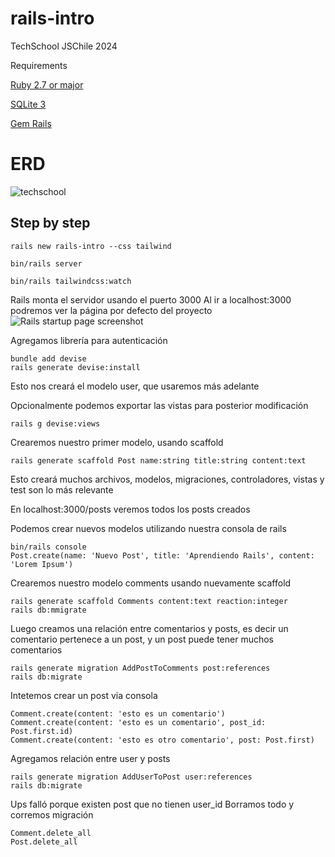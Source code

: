 # rails-intro
TechSchool JSChile 2024

Requirements

[Ruby 2.7 or major](https://www.ruby-lang.org/en/documentation/installation/)

[SQLite 3](https://www.sqlite.org/download.html)

[Gem Rails](https://guides.rubyonrails.org/getting_started.html)

# ERD

![techschool](https://github.com/meraioth/rails-intro/assets/11747949/abbe805d-f9fe-46af-b9d1-99828353fbe2)

## Step by step

    rails new rails-intro --css tailwind

    bin/rails server

    bin/rails tailwindcss:watch

Rails monta el servidor usando el puerto 3000
Al ir a localhost:3000 podremos ver la página por defecto del proyecto
![Rails startup page screenshot](https://guides.rubyonrails.org/images/getting_started/rails_welcome.png)

Agregamos librería para autenticación

    bundle add devise
    rails generate devise:install
Esto nos creará el modelo user, que usaremos más adelante

Opcionalmente podemos exportar las vistas para posterior modificación

    rails g devise:views

Crearemos nuestro primer modelo, usando scaffold

    rails generate scaffold Post name:string title:string content:text

Esto creará muchos archivos, modelos, migraciones, controladores, vistas y test son lo más relevante

En localhost:3000/posts veremos todos los posts creados

Podemos crear nuevos modelos utilizando nuestra consola de rails

    bin/rails console
    Post.create(name: 'Nuevo Post', title: 'Aprendiendo Rails', content: 'Lorem Ipsum')

Crearemos nuestro modelo comments usando nuevamente scaffold

    rails generate scaffold Comments content:text reaction:integer
    rails db:mmigrate

Luego creamos una relación entre comentarios y posts, es decir un comentario pertenece a un post, y un post puede tener muchos comentarios

    rails generate migration AddPostToComments post:references
    rails db:migrate

Intetemos crear un post via consola

    Comment.create(content: 'esto es un comentario')
    Comment.create(content: 'esto es un comentario', post_id: Post.first.id)
    Comment.create(content: 'esto es otro comentario', post: Post.first)

Agregamos relación entre user y posts

    rails generate migration AddUserToPost user:references
    rails db:migrate

Ups falló porque existen post que no tienen user_id
Borramos todo y corremos migración

    Comment.delete_all
    Post.delete_all



